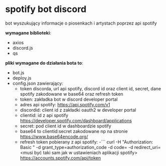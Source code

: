 # spotify bot discord
 bot wyszukujący informacje o piosenkach i artystach poprzez api spotify

**wymagane biblioteki**:
- axios
- discord.js
- qs

**pliki wymagane do działania bota to**:
- bot.js
- deploy.js
- config.json zawierający:
  - token discorda, url api spotify, discord id oraz client id, secret, dane spotify zakodowane w base64 oraz refresh token
  - token: zakładka bot w discord developer portal
  - adres api spotify: https://api.spotify.com/v1
  - discordid: client id z zakładki oauth2 w developer portal
  - clientid: id z api spotify https://developer.spotify.com/dashboard/applications
  - secret: pod client id w dashboardzie spotify
  - base64 to clientid:secret zakodowane np na stronie https://www.base64encode.org/
  - refresh token pobierany z api spotify:
    -```
    curl -H "Authorization: Basic <dane base64>" -d grant_type=authorization_code -d code= <kod> -d redirect_uri=<musi być taki sam  jak w ustawieniach aplikacji spotify> https://accounts.spotify.com/api/token
    ```
 
